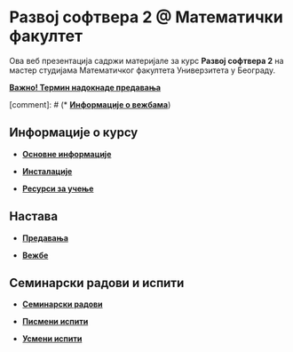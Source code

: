 # Развој софтвера 2 @ Математички факултет

Ова веб презентација  садржи материјале за курс **Развој софтвера 2** на мастер студијама Математичког факултета Универзитета у Београду.

**[Важно! Термин надокнаде предавања](/predavanja/info/README.md)**

[comment]: # (* **[Информације о вежбама](/vezbe/info/README.md)**)

## Информације о курсу

* **[Основне информације](/informacije/README.md)**

* **[Инсталације](/INSTALACIJE.md)**

* **[Ресурси за учење](/RESURSI-ZA-UCENJE.md)**

## Настава

* **[Предавања](/predavanja/README.md)**

* **[Вежбе](/vezbe/README.md)**

## Семинарски радови и испити

* **[Семинарски радови](/seminarski-radovi/README.md)**

* **[Писмени испити](/pismeni-ispiti/README.md)**

* **[Усмени испити](/usmeni-ispiti/README.md)**
